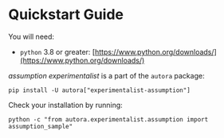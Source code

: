 # Quickstart Guide

You will need:

- `python` 3.8 or greater: [https://www.python.org/downloads/](https://www.python.org/downloads/)

*assumption experimentalist* is a part of the `autora` package:

```shell
pip install -U autora["experimentalist-assumption"]
```


Check your installation by running:
```shell
python -c "from autora.experimentalist.assumption import assumption_sample"
```
